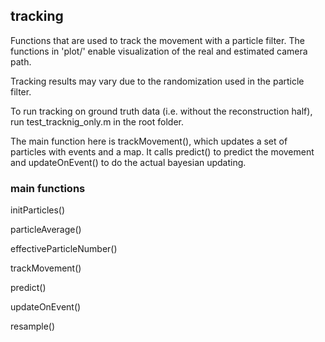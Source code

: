 ## tracking

Functions that are used to track the movement with a particle filter.  The
functions in 'plot/' enable visualization of the real and estimated camera
path.

Tracking results may vary due to the randomization used in the particle filter.

To run tracking on ground truth data (i.e. without the reconstruction half),
run test_tracknig_only.m in the root folder.

The main function here is trackMovement(), which updates a set of particles
with events and a map. It calls predict() to predict the movement and
updateOnEvent() to do the actual bayesian updating.


### main functions

initParticles()

particleAverage()

effectiveParticleNumber()

trackMovement()

predict()

updateOnEvent()

resample()
